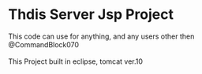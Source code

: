 # Thdis Server Jsp Project

This code can use for anything, and any users other then @CommandBlock070
<br/>
<br/>
This Project built in eclipse, tomcat ver.10
<br/>
<br/>
